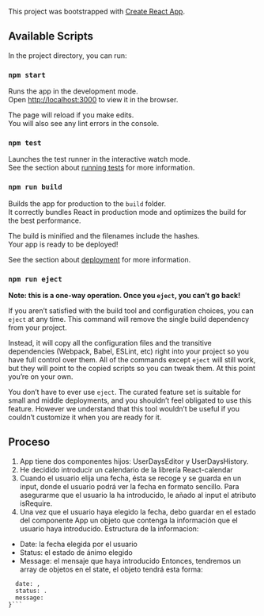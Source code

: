 This project was bootstrapped with [Create React App](https://github.com/facebook/create-react-app).

## Available Scripts

In the project directory, you can run:

### `npm start`

Runs the app in the development mode.<br />
Open [http://localhost:3000](http://localhost:3000) to view it in the browser.

The page will reload if you make edits.<br />
You will also see any lint errors in the console.

### `npm test`

Launches the test runner in the interactive watch mode.<br />
See the section about [running tests](https://facebook.github.io/create-react-app/docs/running-tests) for more information.

### `npm run build`

Builds the app for production to the `build` folder.<br />
It correctly bundles React in production mode and optimizes the build for the best performance.

The build is minified and the filenames include the hashes.<br />
Your app is ready to be deployed!

See the section about [deployment](https://facebook.github.io/create-react-app/docs/deployment) for more information.

### `npm run eject`

**Note: this is a one-way operation. Once you `eject`, you can’t go back!**

If you aren’t satisfied with the build tool and configuration choices, you can `eject` at any time. This command will remove the single build dependency from your project.

Instead, it will copy all the configuration files and the transitive dependencies (Webpack, Babel, ESLint, etc) right into your project so you have full control over them. All of the commands except `eject` will still work, but they will point to the copied scripts so you can tweak them. At this point you’re on your own.

You don’t have to ever use `eject`. The curated feature set is suitable for small and middle deployments, and you shouldn’t feel obligated to use this feature. However we understand that this tool wouldn’t be useful if you couldn’t customize it when you are ready for it.

## Proceso

1. App tiene dos componentes hijos: UserDaysEditor y UserDaysHistory.
2. He decidido introducir un calendario de la librería React-calendar
3. Cuando el usuario elija una fecha, ésta se recoge y se guarda en un input, donde el usuario podrá ver la fecha en formato sencillo. Para asegurarme que el usuario la ha introducido, le añado al input el atributo isRequire.
4. Una vez que el usuario haya elegido la fecha, debo guardar en el estado del componente App un objeto que contenga la información que el usuario haya introducido.
  Estructura de la informacion:
  - Date: la fecha elegida por el usuario
  - Status: el estado de ánimo elegido
  - Message: el mensaje que haya introducido
Entonces, tendremos un array de objetos en el state, el objeto tendrá esta forma:

``` {
  date: ,
  status: .
  message: 
}```

